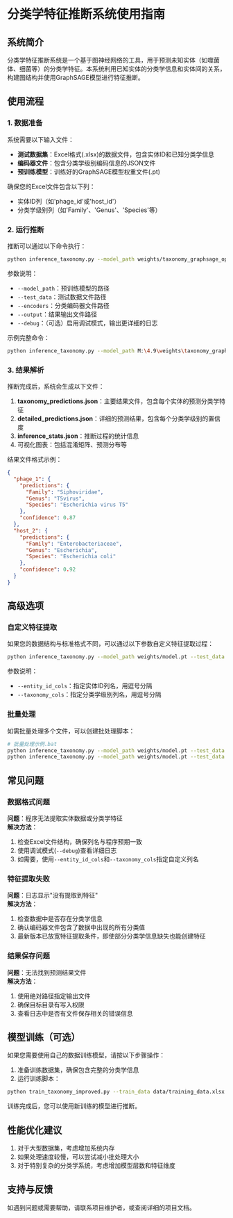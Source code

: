 # 分类学特征推断系统使用指南

## 系统简介

分类学特征推断系统是一个基于图神经网络的工具，用于预测未知实体（如噬菌体、细菌等）的分类学特征。本系统利用已知实体的分类学信息和实体间的关系，构建图结构并使用GraphSAGE模型进行特征推断。

## 使用流程

### 1. 数据准备

系统需要以下输入文件：
- **测试数据集**：Excel格式(.xlsx)的数据文件，包含实体ID和已知分类学信息
- **编码器文件**：包含分类学级别编码信息的JSON文件
- **预训练模型**：训练好的GraphSAGE模型权重文件(.pt)

确保您的Excel文件包含以下列：
- 实体ID列（如'phage_id'或'host_id'）
- 分类学级别列（如'Family'、'Genus'、'Species'等）

### 2. 运行推断

推断可以通过以下命令执行：

```bash
python inference_taxonomy.py --model_path weights/taxonomy_graphsage_optimized.pt --test_data data/test_data.xlsx --encoders data/taxonomy_values.json --output results/taxonomy_predictions.json --debug
```

参数说明：
- `--model_path`：预训练模型的路径
- `--test_data`：测试数据文件路径
- `--encoders`：分类编码器文件路径
- `--output`：结果输出文件路径
- `--debug`：（可选）启用调试模式，输出更详细的日志

示例完整命令：

```bash
python inference_taxonomy.py --model_path M:\4.9\weights\taxonomy_graphsage_optimized.pt --test_data "M:\4.9\data\Independent test set.xlsx" --encoders M:\4.9\data\taxonomy_values.json --output M:\4.9\taxonomy_predictions.json --debug
```

### 3. 结果解析

推断完成后，系统会生成以下文件：

1. **taxonomy_predictions.json**：主要结果文件，包含每个实体的预测分类学特征
2. **detailed_predictions.json**：详细的预测结果，包含每个分类学级别的置信度
3. **inference_stats.json**：推断过程的统计信息
4. 可视化图表：包括混淆矩阵、预测分布等

结果文件格式示例：
```json
{
  "phage_1": {
    "predictions": {
      "Family": "Siphoviridae",
      "Genus": "T5virus",
      "Species": "Escherichia virus T5"
    },
    "confidence": 0.87
  },
  "host_2": {
    "predictions": {
      "Family": "Enterobacteriaceae",
      "Genus": "Escherichia",
      "Species": "Escherichia coli"
    },
    "confidence": 0.92
  }
}
```

## 高级选项

### 自定义特征提取

如果您的数据结构与标准格式不同，可以通过以下参数自定义特征提取过程：

```bash
python inference_taxonomy.py --model_path weights/model.pt --test_data data/custom_data.xlsx --entity_id_cols "my_phage_id,my_host_id" --taxonomy_cols "Kingdom,Phylum,Class,Order,Family,Genus,Species" --output results/custom_predictions.json
```

参数说明：
- `--entity_id_cols`：指定实体ID列名，用逗号分隔
- `--taxonomy_cols`：指定分类学级别列名，用逗号分隔

### 批量处理

如需批量处理多个文件，可以创建批处理脚本：

```bash
# 批量处理示例.bat
python inference_taxonomy.py --model_path weights/model.pt --test_data data/batch1.xlsx --output results/batch1_predictions.json
python inference_taxonomy.py --model_path weights/model.pt --test_data data/batch2.xlsx --output results/batch2_predictions.json
```

## 常见问题

### 数据格式问题

**问题**：程序无法提取实体数据或分类学特征  
**解决方法**：
1. 检查Excel文件结构，确保列名与程序预期一致
2. 使用调试模式(`--debug`)查看详细日志
3. 如需要，使用`--entity_id_cols`和`--taxonomy_cols`指定自定义列名

### 特征提取失败

**问题**：日志显示"没有提取到特征"  
**解决方法**：
1. 检查数据中是否存在分类学信息
2. 确认编码器文件包含了数据中出现的所有分类值
3. 最新版本已放宽特征提取条件，即使部分分类学信息缺失也能创建特征

### 结果保存问题

**问题**：无法找到预测结果文件  
**解决方法**：
1. 使用绝对路径指定输出文件
2. 确保目标目录有写入权限
3. 查看日志中是否有文件保存相关的错误信息

## 模型训练（可选）

如果您需要使用自己的数据训练模型，请按以下步骤操作：

1. 准备训练数据集，确保包含完整的分类学信息
2. 运行训练脚本：

```bash
python train_taxonomy_improved.py --train_data data/training_data.xlsx --output_dir weights/ --epochs 100 --batch_size 64 --learning_rate 0.001
```

训练完成后，您可以使用新训练的模型进行推断。

## 性能优化建议

1. 对于大型数据集，考虑增加系统内存
2. 如果处理速度较慢，可以尝试减小批处理大小
3. 对于特别复杂的分类学系统，考虑增加模型层数和特征维度

## 支持与反馈

如遇到问题或需要帮助，请联系项目维护者，或查阅详细的项目文档。 
